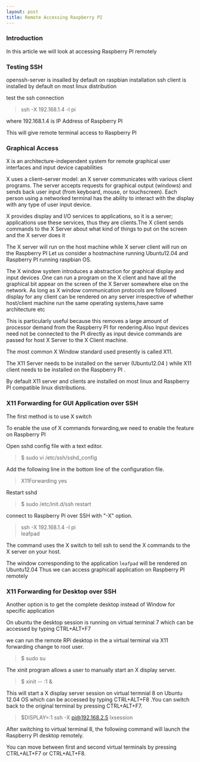 ```yaml
---
layout: post
title: Remote Accessing Raspberry PI
---
```


### Introduction
In this article we will look at accessing Raspberry PI remotely

### Testing SSH
openssh-server is insalled by default on raspbian installation
ssh client is installed by default on most linux distribution

test the ssh connection

> ssh -X  192.168.1.4 -l pi

where 192.168.1.4 is IP Address of Raspberry PI

This will give remote terminal access to Raspberry PI

### Graphical Access
X is an architecture-independent system for remote graphical user interfaces and input device capabilities

X uses a client–server model: an X server communicates with various client programs. The server accepts requests for graphical output (windows) and sends back user input (from keyboard, mouse, or touchscreen). Each person using a networked terminal has the ability to interact with the display with any type of user input device.

X provides display and I/O services to applications, so it is a server; applications use these services, thus they are clients.The X client sends commands to the X Server about what kind of things to put on the screen and the X server does it

The X server will run on the host machine while X server client will run on the Raspberry PI
Let us consider a hostmachine running Ubuntu12.04 and Raspberry PI running raspbian OS.

The X window system introduces a abstraction  for graphical display and input devices .One can run a program on the X client and have all the graphical bit appear on the screen of the X Server somewhere else on the network. As long as X window communication protocols are followed display for any  client can be rendered on any server irrespective of whether host/client machine run the same operating systems,have same architecture etc

This is particularly useful because this removes a large amount of processor demand from the Raspberry PI for rendering.Also Input devices need not be connected to the PI directly as input device commands are passed for host X Server to the X Client machine.

The most common X Window standard used presently is called X11.

The X11 Server needs to be installed on the server (Ubuntu12.04 ) while X11 client needs to be installed on the Raspberry PI .

By default X11 server and clients are installed on most linux and Raspberry PI compatible linux distributions.

### X11 Forwarding for GUI Application over SSH
The first method is to use X switch

To enable the use of X commands forwarding,we need to enable the feature on Raspberry PI

Open sshd config file with a text editor.

> $ sudo vi /etc/ssh/sshd_config

Add the following line in the bottom line of the configuration file.

>X11Forwarding yes

Restart sshd

>$ sudo /etc/init.d/ssh restart

 connect to Raspberry Pi over SSH with "-X" option.
> ssh -X 192.168.1.4 -l pi  
> leafpad

The command uses the X switch to tell ssh to send the X commands to the X server on your host.

The window corresponding to the application `leafpad` will be rendered on Ubuntu12.04
Thus we can access graphicall application on Raspberry PI remotely

### X11 Forwarding for Desktop over SSH
Another option is to get the complete desktop instead of Window for specific application

On ubuntu the desktop session is running on virtual terminal 7 which can be accessed by typing 
CTRL+ALT+F7

we can run the remote RPi desktop in the a virtual terminal  via X11 forwarding
change to root user.

>$ sudo su

The xinit program allows a user to manually start an X display server.
> $ xinit -- :1 &

This will start a X display server session on virtual termnial 8 on Ubuntu 12.04 OS which can be accessed by  typing CTRL+ALT+F8 .You can switch back to the original terminal  by pressing CTRL+ALT+F7.

>$DISPLAY=:1 ssh -X pi@192.168.2.5 lxsession

After switching to virtual terminal 8, the following command will launch the Raspberry PI desktop remotely. 

You can move between first and second virtual terminals by pressing CTRL+ALT+F7 or CTRL+ALT+F8.


